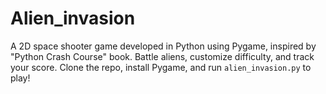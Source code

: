# Alien_invasion
A 2D space shooter game developed in Python using Pygame, inspired by "Python Crash Course" book. Battle aliens, customize difficulty, and track your score. Clone the repo, install Pygame, and run `alien_invasion.py` to play!
